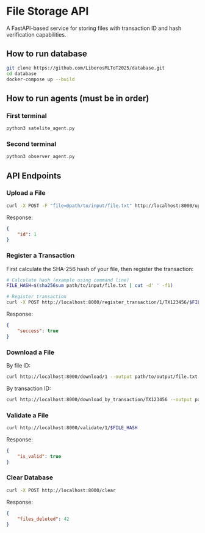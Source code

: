 # File Storage API

A FastAPI-based service for storing files with transaction ID and hash verification capabilities.

## How to run database
```bash
git clone https://github.com/LiberosMLToT2025/database.git
cd database
docker-compose up --build
```
## How to run agents (must be in order)
### First terminal
```bash
python3 satelite_agent.py
```
### Second terminal
```bash
python3 observer_agent.py
```

## API Endpoints

### Upload a File
```bash
curl -X POST -F "file=@path/to/input/file.txt" http://localhost:8000/upload/
```
Response:
```json
{
    "id": 1
}
```

### Register a Transaction
First calculate the SHA-256 hash of your file, then register the transaction:
```bash
# Calculate hash (example using command line)
FILE_HASH=$(sha256sum path/to/input/file.txt | cut -d' ' -f1)

# Register transaction
curl -X POST http://localhost:8000/register_transaction/1/TX123456/$FILE_HASH
```
Response:
```json
{
    "success": true
}
```

### Download a File
By file ID:
```bash
curl http://localhost:8000/download/1 --output path/to/output/file.txt
```

By transaction ID:
```bash
curl http://localhost:8000/download_by_transaction/TX123456 --output path/to/output/file.txt
```

### Validate a File
```bash
curl http://localhost:8000/validate/1/$FILE_HASH
```
Response:
```json
{
    "is_valid": true
}
```

### Clear Database
```bash
curl -X POST http://localhost:8000/clear
```
Response:
```json
{
    "files_deleted": 42
}
```
